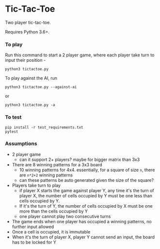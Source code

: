 # Tic-Tac-Toe

Two player tic-tac-toe.

Requires Python 3.6+.

### To play

Run this command to start a 2 player game, where each player take turn to input their position -
```
python3 tictactoe.py
```

To play against the AI, run
```
python3 tictactoe.py --against-ai
```
or
```
python3 tictactoe.py -a
```

### To test
```
pip install -r test_requirements.txt
pytest
```

### Assumptions
- 2 player game
  - can it support 2+ players? maybe for bigger matrix than 3x3
- There are 8 winning patterns for a 3x3 board
  - 10 winning patterns for 4x4. essentially, for a square of size `n`, there are `n*2+2` winning patterns
  - can these patterns be auto generated given the size of the square?
- Players take turn to play
  - if player X starts the game against player Y, any time it's the turn of player X, the number of cells occupied by Y must be one less than cells occupied by Y.
  - If it's the turn of Y, the number of cells occupied by X must be one more than the cells occupied by Y
  - one player cannot play two consecutive turns
- The game ends when one player has occupied a winning patterns, no further input allowed
- Once a cell is occupied, it is immutable
- When it's the turn of player X, player Y cannot send an input, the board has to be locked for Y
